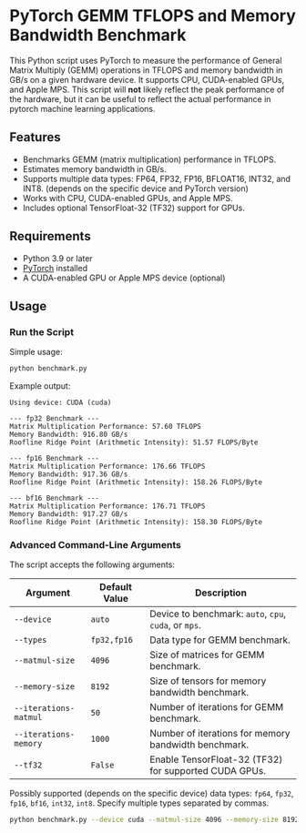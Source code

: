 # PyTorch GEMM TFLOPS and Memory Bandwidth Benchmark

This Python script uses PyTorch to measure the performance of General Matrix Multiply (GEMM) operations in TFLOPS and memory bandwidth in GB/s on a given hardware device. It supports CPU, CUDA-enabled GPUs, and Apple MPS. This script will **not** likely reflect the peak performance of the hardware, but it can be useful to reflect the actual performance in pytorch machine learning applications.

## Features

- Benchmarks GEMM (matrix multiplication) performance in TFLOPS.
- Estimates memory bandwidth in GB/s.
- Supports multiple data types: FP64, FP32, FP16, BFLOAT16, INT32, and INT8. (depends on the specific device and PyTorch version)
- Works with CPU, CUDA-enabled GPUs, and Apple MPS.
- Includes optional TensorFloat-32 (TF32) support for GPUs.

## Requirements

- Python 3.9 or later
- [PyTorch](https://pytorch.org/get-started/locally/) installed
- A CUDA-enabled GPU or Apple MPS device (optional)

## Usage

### Run the Script

Simple usage:

```bash
python benchmark.py
```

Example output:

```
Using device: CUDA (cuda)

--- fp32 Benchmark ---
Matrix Multiplication Performance: 57.60 TFLOPS
Memory Bandwidth: 916.80 GB/s
Roofline Ridge Point (Arithmetic Intensity): 51.57 FLOPS/Byte

--- fp16 Benchmark ---
Matrix Multiplication Performance: 176.66 TFLOPS
Memory Bandwidth: 917.36 GB/s
Roofline Ridge Point (Arithmetic Intensity): 158.26 FLOPS/Byte

--- bf16 Benchmark ---
Matrix Multiplication Performance: 176.71 TFLOPS
Memory Bandwidth: 917.27 GB/s
Roofline Ridge Point (Arithmetic Intensity): 158.30 FLOPS/Byte
```


### Advanced Command-Line Arguments

The script accepts the following arguments:

| Argument             | Default Value | Description                                                  |
|----------------------|---------------|--------------------------------------------------------------|
| `--device`           | `auto`        | Device to benchmark: `auto`, `cpu`, `cuda`, or `mps`.        |
| `--types`            | `fp32,fp16`   | Data type for GEMM benchmark.                                |
| `--matmul-size`      | `4096`        | Size of matrices for GEMM benchmark.                         |
| `--memory-size`      | `8192`        | Size of tensors for memory bandwidth benchmark.              |
| `--iterations-matmul`| `50`          | Number of iterations for GEMM benchmark.                     |
| `--iterations-memory`| `1000`        | Number of iterations for memory bandwidth benchmark.         |
| `--tf32`             | `False`       | Enable TensorFloat-32 (TF32) for supported CUDA GPUs.        |


Possibly supported (depends on the specific device) data types: `fp64`, `fp32`, `fp16`, `bf16`, `int32`, `int8`. Specify multiple types separated by commas.

```bash
python benchmark.py --device cuda --matmul-size 4096 --memory-size 8192 --iterations-matmul 10 --iterations-memory 1000 --tf32 --types fp32,fp16
```
